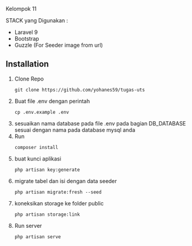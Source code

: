 Kelompok 11

STACK yang Digunakan :

- Laravel 9
- Bootstrap
- Guzzle (For Seeder image from url)

## Installation
1. Clone Repo
   ```console
   git clone https://github.com/yohanes59/tugas-uts
   ```
2. Buat file .env dengan perintah
   ```console
   cp .env.example .env
   ```
3. sesuaikan nama database pada file .env pada bagian DB_DATABASE sesuai dengan nama pada database mysql anda
4. Run
   ```console
   composer install
   ```
5. buat kunci aplikasi 
   ```console
   php artisan key:generate
   ```
6. migrate tabel dan isi dengan data seeder
   ```console
   php artisan migrate:fresh --seed
   ```
7. koneksikan storage ke folder public
   ```console
   php artisan storage:link
   ```
8. Run server
   ```console
   php artisan serve
   ```
